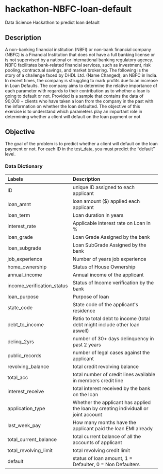 # hackathon-NBFC-loan-default
Data Science Hackathon to predict loan default

## Description
A non-banking financial institution (NBFI) or non-bank financial company (NBFC) is a Financial Institution that does not have a full banking license or is not supervised by a national or international banking regulatory agency. NBFC facilitates bank-related financial services, such as investment, risk pooling, contractual savings, and market brokering.
The following is the story of a challenge faced by DHDL Ltd. (Name Changed), an NBFC in India. In recent times, the company is struggling to mark profits due to an increase in Loan Defaults. The company aims to determine the relative importance of each parameter with regards to their contribution as to whether a loan is going to default or not. Provided is a sample that contains the data of 90,000 + clients who have taken a loan from the company in the past with the information on whether the loan defaulted. 
The objective of this exercise is to understand which parameters play an important role in determining whether a client will default on the loan payment or not

## Objective
The goal of the problem is to predict whether a client will default on the loan payment or not. For each ID in the test_data, you must predict the “default” level.

### Data Dictionary

|Labels|Description|
|:-----|:----------|
|ID|unique ID assigned to each applicant|
|loan_amnt|loan amount ($) applied each applicant|
|loan_term|Loan duration in years|
|interest_rate|Applicable interest rate on Loan in %|
|loan_grade|Loan Grade Assigned by the bank|
|loan_subgrade|Loan SubGrade Assigned by the bank|
|job_experience|Number of years job experience| 
|home_ownership|Status of House Ownership|
|annual_income|Annual income of the applicant|
|income_verification_status|Status of Income verification by the bank|
|loan_purpose|Purpose of loan|
|state_code|State code of the applicant's residence|
|debt_to_income|Ratio to total debt to income (total debt might include other loan aswell)|
|delinq_2yrs|number of 30+ days delinquency in past 2 years|
|public_records|number of legal cases against the applicant|
|revolving_balance|total credit revolving balance|
|total_acc|total number of credit lines available in members credit line|
|interest_receive|total interest received by the bank on the loan|
|application_type|Whether the applicant has applied the loan by creating individuall or joint account|
|last_week_pay|How many months have the applicant paid the loan EMI already|
|total_current_balance|total current balance of all the accounts of applicant|
|total_revolving_limit|total revolving credit limit|
|default|status of loan amount, 1 = Defaulter, 0 = Non Defaulters|
